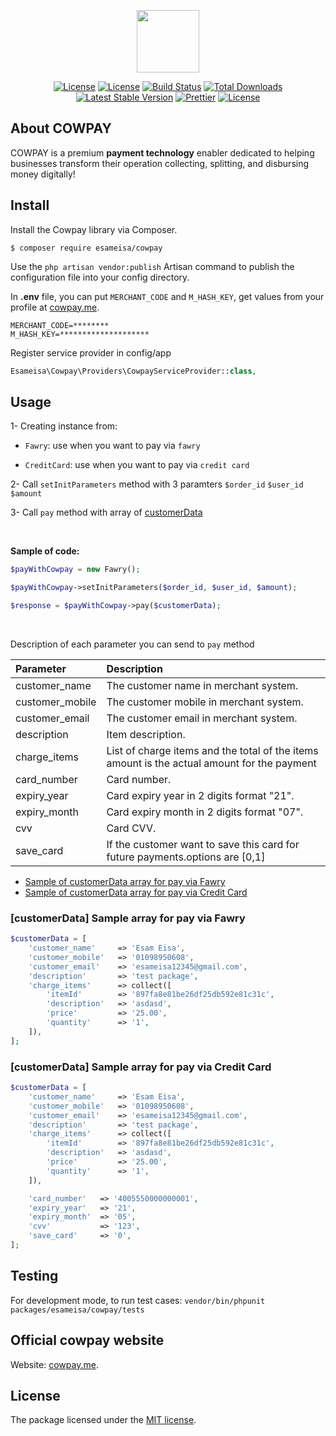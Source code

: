 <p align="center"><img src="https://github.com/esameisa/cowpay/blob/master/logo.png" width="100"></p>

<p align="center">
<a href="https://github.com/esameisa/cowpay/stargazers"><img src="https://img.shields.io/github/stars/esameisa/cowpay.svg?style=flat-square" alt="License"></a>
<a href="https://github.com/esameisa/cowpay/issues"><img src="https://img.shields.io/github/issues/esameisa/cowpay.svg?style=flat-square)" alt="License"></a>
<a href="https://travis-ci.org/esameisa/cowpay"><img src="https://travis-ci.org/esameisa/cowpay.svg?branch=master" alt="Build Status"></a>
<a href="https://packagist.org/packages/esameisa/cowpay"><img src="https://poser.pugx.org/esameisa/cowpay/d/total.svg" alt="Total Downloads"></a>
<a href="https://packagist.org/packages/esameisa/cowpay"><img src="https://poser.pugx.org/esameisa/cowpay/v/stable.svg" alt="Latest Stable Version"></a>
<a href="https://github.com/prettier/prettier"><img src="https://img.shields.io/badge/code_style-prettier-ff69b4.svg?style=flat-square" alt="Prettier"></a>
<a href="https://packagist.org/packages/esameisa/cowpay"><img src="https://poser.pugx.org/esameisa/cowpay/license.svg" alt="License"></a>
</p>

## About COWPAY

COWPAY is a premium **payment technology** enabler dedicated to helping businesses transform their operation collecting, splitting, and disbursing money digitally!

## Install

Install the Cowpay library via Composer.

```shell
$ composer require esameisa/cowpay
```

Use the `php artisan vendor:publish` Artisan command to publish the configuration file into your config directory.

In **.env** file, you can put `MERCHANT_CODE` and `M_HASH_KEY`, get values from your profile at [cowpay.me](https://cowpay.me/merchant/profile/edit-api-settings).

```env
MERCHANT_CODE=********
M_HASH_KEY=********************
```

Register service provider in config/app

```php
Esameisa\Cowpay\Providers\CowpayServiceProvider::class,
```

## Usage

1- Creating instance from:

- `Fawry`: use when you want to pay via `fawry`

- `CreditCard`: use when you want to pay via `credit card`

2- Call `setInitParameters` method with 3 paramters `$order_id` `$user_id` `$amount`

3- Call `pay` method with array of [customerData](#customerdata-sample-array-for-pay-via-fawry)

<br>

**Sample of code:**

```php
$payWithCowpay = new Fawry();

$payWithCowpay->setInitParameters($order_id, $user_id, $amount);

$response = $payWithCowpay->pay($customerData);
```

<br>

Description of each parameter you can send to `pay` method

| Parameter       | Description                                                                                 |
| :-------------- | :------------------------------------------------------------------------------------------ |
| customer_name   | The customer name in merchant system.                                                       |
| customer_mobile | The customer mobile in merchant system.                                                     |
| customer_email  | The customer email in merchant system.                                                      |
| description     | Item description.                                                                           |
| charge_items    | List of charge items and the total of the items amount is the actual amount for the payment |
| card_number     | Card number.                                                                                |
| expiry_year     | Card expiry year in 2 digits format "21".                                                   |
| expiry_month    | Card expiry month in 2 digits format "07".                                                  |
| cvv             | Card CVV.                                                                                   |
| save_card       | If the customer want to save this card for future payments.options are [0,1]                |

- [Sample of customerData array for pay via Fawry](#customerdata-sample-array-for-pay-via-fawry)
- [Sample of customerData array for pay via Credit Card](#customerdata-sample-array-for-pay-via-credit-card)

### [customerData] Sample array for pay via Fawry

```php
$customerData = [
	'customer_name'     => 'Esam Eisa',
	'customer_mobile'   => '01098950608',
	'customer_email'    => 'esameisa12345@gmail.com',
	'description'       => 'test package',
	'charge_items'      => collect([
		'itemId'        => '897fa8e81be26df25db592e81c31c',
		'description'   => 'asdasd',
		'price'         => '25.00',
		'quantity'      => '1',
	]),
];
```

### [customerData] Sample array for pay via Credit Card

```php
$customerData = [
	'customer_name'     => 'Esam Eisa',
	'customer_mobile'   => '01098950608',
	'customer_email'    => 'esameisa12345@gmail.com',
	'description'       => 'test package',
	'charge_items'      => collect([
		'itemId'        => '897fa8e81be26df25db592e81c31c',
		'description'   => 'asdasd',
		'price'         => '25.00',
		'quantity'      => '1',
	]),

	'card_number'   => '4005550000000001',
	'expiry_year'   => '21',
	'expiry_month'  => '05',
	'cvv'           => '123',
	'save_card'     => '0',
];
```

## Testing

For development mode, to run test cases: `vendor/bin/phpunit packages/esameisa/cowpay/tests`

## Official cowpay website

Website: [cowpay.me](https://cowpay.me/).

## License

The package licensed under the [MIT license](https://opensource.org/licenses/MIT).
